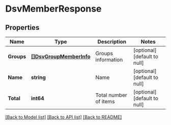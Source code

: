 # DsvMemberResponse

## Properties
Name | Type | Description | Notes
------------ | ------------- | ------------- | -------------
**Groups** | [**[]DsvGroupMemberInfo**](GroupMemberInfo.md) | Groups information | [optional] [default to null]
**Name** | **string** | Name | [optional] [default to null]
**Total** | **int64** | Total number of items | [optional] [default to null]

[[Back to Model list]](../README.md#documentation-for-models) [[Back to API list]](../README.md#documentation-for-api-endpoints) [[Back to README]](../README.md)

